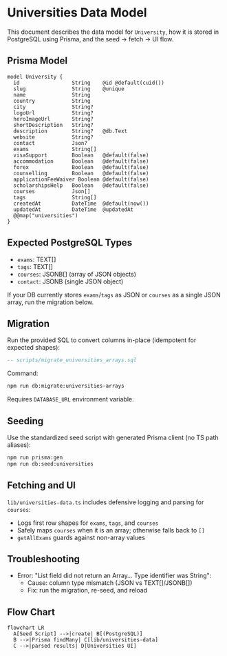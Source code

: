 # Universities Data Model

This document describes the data model for `University`, how it is stored in PostgreSQL using Prisma, and the seed → fetch → UI flow.

## Prisma Model

```95:126:/home/sonuram/Desktop/DevOPS/carer-growth-app/prisma/schema.prisma
model University {
  id                 String    @id @default(cuid())
  slug               String    @unique
  name               String
  country            String
  city               String?
  logoUrl            String?
  heroImageUrl       String?
  shortDescription   String?
  description        String?   @db.Text
  website            String?
  contact            Json?
  exams              String[]
  visaSupport        Boolean   @default(false)
  accommodation      Boolean   @default(false)
  forex              Boolean   @default(false)
  counselling        Boolean   @default(false)
  applicationFeeWaiver Boolean @default(false)
  scholarshipsHelp   Boolean   @default(false)
  courses            Json[]
  tags               String[]
  createdAt          DateTime  @default(now())
  updatedAt          DateTime  @updatedAt
  @@map("universities")
}
```

## Expected PostgreSQL Types

- `exams`: TEXT[]
- `tags`: TEXT[]
- `courses`: JSONB[] (array of JSON objects)
- `contact`: JSONB (single JSON object)

If your DB currently stores `exams`/`tags` as JSON or `courses` as a single JSON array, run the migration below.

## Migration

Run the provided SQL to convert columns in-place (idempotent for expected shapes):

```sql
-- scripts/migrate_universities_arrays.sql
```

Command:

```bash
npm run db:migrate:universities-arrays
```

Requires `DATABASE_URL` environment variable.

## Seeding

Use the standardized seed script with generated Prisma client (no TS path aliases):

```bash
npm run prisma:gen
npm run db:seed:universities
```

## Fetching and UI

`lib/universities-data.ts` includes defensive logging and parsing for `courses`:

- Logs first row shapes for `exams`, `tags`, and `courses`
- Safely maps `courses` when it is an array; otherwise falls back to `[]`
- `getAllExams` guards against non-array values

## Troubleshooting

- Error: "List field did not return an Array… Type identifier was String":
  - Cause: column type mismatch (JSON vs TEXT[]/JSONB[])
  - Fix: run the migration, re-seed, and reload

## Flow Chart

```mermaid
flowchart LR
  A[Seed Script] -->|create| B[(PostgreSQL)]
  B -->|Prisma findMany| C[lib/universities-data]
  C -->|parsed results| D[Universities UI]
```


